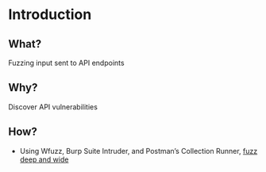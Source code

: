 # Introduction

## What?

Fuzzing input sent to API endpoints

## Why?

Discover API vulnerabilities

## How?

* Using Wfuzz, Burp Suite Intruder, and Postman’s Collection Runner, [fuzz deep and wide](fuzzing.md)

